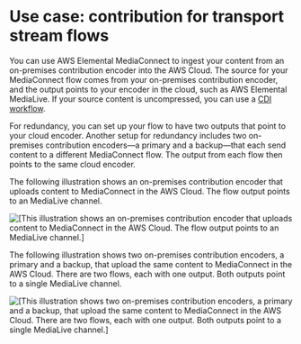# Use case: contribution for transport stream flows<a name="use-cases-contribution"></a>

You can use AWS Elemental MediaConnect to ingest your content from an on\-premises contribution encoder into the AWS Cloud\. The source for your MediaConnect flow comes from your on\-premises contribution encoder, and the output points to your encoder in the cloud, such as AWS Elemental MediaLive\. If your source content is uncompressed, you can use a [CDI workflow](use-cases-cdi.md)\.

For redundancy, you can set up your flow to have two outputs that point to your cloud encoder\. Another setup for redundancy includes two on\-premises contribution encoders—a primary and a backup—that each send content to a different MediaConnect flow\. The output from each flow then points to the same cloud encoder\. 

The following illustration shows an on\-premises contribution encoder that uploads content to MediaConnect in the AWS Cloud\. The flow output points to an MediaLive channel\.

![\[This illustration shows an on-premises contribution encoder that uploads content to MediaConnect in the AWS Cloud. The flow output points to an MediaLive channel.\]](http://docs.aws.amazon.com/mediaconnect/latest/ug/)

The following illustration shows two on\-premises contribution encoders, a primary and a backup, that upload the same content to MediaConnect in the AWS Cloud\. There are two flows, each with one output\. Both outputs point to a single MediaLive channel\. 

![\[This illustration shows two on-premises contribution encoders, a primary and a backup, that upload the same content to MediaConnect in the AWS Cloud. There are two flows, each with one output. Both outputs point to a single MediaLive channel.\]](http://docs.aws.amazon.com/mediaconnect/latest/ug/)